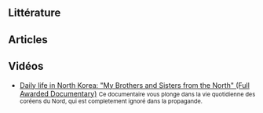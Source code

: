 ## Littérature

## Articles

## Vidéos

- [Daily life in North Korea: "My Brothers and Sisters from the North" (Full Awarded Documentary)](https://youtu.be/IBqeC8ihsO8?si=6FYoFcZuo0lKB7qD)
<small>Ce documentaire vous plonge dans la vie quotidienne des coréens du Nord, qui est completement ignoré dans la propagande.</small>